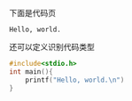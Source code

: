 下面是代码页

```
Hello, world.
```



还可以定义识别代码类型
```c
#include<stdio.h>
int main(){
    printf("Hello, world.\n")
}
```